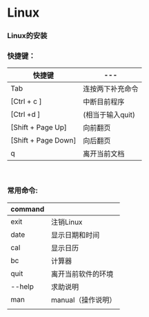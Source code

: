 # Linux

### Linux的安装

### 快捷键：

| 快捷键              | ---              |
| ------------------- | ---------------- |
| Tab                 | 连按两下补充命令 |
| [Ctrl + c ]         | 中断目前程序     |
| [Ctrl +d ]          | (相当于输入quit) |
| [Shift + Page Up]   | 向前翻页         |
| [Shift + Page Down] | 向后翻页         |
| q                   | 离开当前文档     |

​        

### 常用命令:

| command |                    |
| ------- | ------------------ |
| exit    | 注销Linux          |
| date    | 显示日期和时间     |
| cal     | 显示日历           |
| bc      | 计算器             |
| quit    | 离开当前软件的环境 |
| --help  | 求助说明           |
| man     | manual（操作说明） |
|         |                    |

